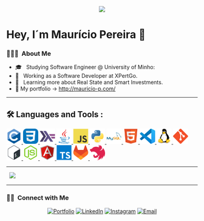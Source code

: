 <p align="center">
  <img src="https://github.com/thompsonemerson/thompsonemerson/raw/master/cover-thompson.png" height="200"/>
</p>
<h1>
  Hey, I´m Maurício Pereira 👋
</h1>

<h3> 👨🏻‍💻 &nbsp;About Me </h3>

* 🎓 &nbsp; Studying Software Engineer @ University of Minho:
* 💼 &nbsp; Working as a Software Developer at XPertGo.
* 🌱 &nbsp; Learning more about Real State and Smart Investments.
* 📖 My portfolio -> http://mauricio-p.com/
<!--
* :mailbox: How to reach me: <a href="mailto:mauriciovianense@hotmail.com">
  <img src="https://img.shields.io/badge/Microsoft_Outlook-0078D4?style=for-the-      badge&logo=microsoft-outlook&logoColor=white"></a> 
-->

---

## :hammer_and_wrench: Languages and Tools : 
<a href="https://www.cprogramming.com/" target="_blank" rel="noreferrer"> 
  <img src="https://github.com/devicons/devicon/blob/master/icons/c/c-original.svg" alt="C" width="40" height="40"/> </a>
<a href="https://www.w3schools.com/css/" target="_blank" rel="noreferrer"> 
  <img src="https://github.com/tandpfun/skill-icons/blob/main/icons/CSS.svg" alt="CSS" width="40" height="40"/> </a>
<a href="https://www.haskell.org/" target="_blank" rel="noreferrer"> 
  <img src="https://github.com/devicons/devicon/blob/master/icons/haskell/haskell-original.svg" alt="Haskell" width="40" height="40"> </a>
<a href="https://www.java.com/pt-BR/" target="_blank" rel="noreferrer"> 
  <img src="https://github.com/devicons/devicon/blob/master/icons/java/java-original.svg" alt="Java" width="40" height="40"/> </a>
<a href="https://www.javascript.com/" target="_blank" rel="noreferrer"> 
  <img src="https://github.com/devicons/devicon/blob/master/icons/javascript/javascript-original.svg" alt="JavaScript" width="40" height="40"/> </a>
<a href="https://www.python.org/" target="_blank" rel="noreferrer"> 
  <img src="https://github.com/devicons/devicon/blob/master/icons/python/python-original.svg" alt="Python" width="40" height="40"/> </a>
<a href="https://www.mysql.com/" target="_blank" rel="noreferrer"> 
  <img src="https://github.com/devicons/devicon/blob/master/icons/mysql/mysql-original-wordmark.svg" alt="MySQL" width="40" height="40"/> </a>
<a href="https://html.spec.whatwg.org/" target="_blank" rel="noreferrer"> 
  <img src="https://github.com/devicons/devicon/blob/master/icons/html5/html5-original.svg" alt="HTML5" width="40" height="40"/> </a>
<a href="https://code.visualstudio.com/" target="_blank" rel="noreferrer"> 
  <img src="https://github.com/devicons/devicon/blob/master/icons/vscode/vscode-original.svg" alt="VScode" width="40" height="40"/> </a>
<a href="https://www.linux.org/" target="_blank" rel="noreferrer"> 
  <img src="https://github.com/devicons/devicon/blob/master/icons/linux/linux-original.svg" alt="Linux" width="40" height="40"/> </a>
<a href="https://git-scm.com/" target="_blank" rel="noreferrer"> 
  <img src="https://github.com/devicons/devicon/blob/master/icons/git/git-original.svg" alt="Git" width="40" height="40"/> </a>
<a href="https://www.gnu.org/software/bash/" target="_blank" rel="noreferrer"> 
  <img src="https://github.com/devicons/devicon/blob/master/icons/bash/bash-original.svg" alt="Bash" width="40" height="40"/> </a>
<a href="https://nodejs.org/en/" target="_blank" rel="noreferrer"> 
  <img src="https://github.com/devicons/devicon/blob/master/icons/nodejs/nodejs-original.svg" alt="Node.js" width="40" height="40"/> </a>
<a href="https://angular.io/" target="_blank" rel="noreferrer">
   <img src="https://github.com/devicons/devicon/blob/master/icons/angularjs/angularjs-original.svg" alt="Angular" width="40" height="40"/> </a>
<a href="https://www.typescriptlang.org/" target="_blank" rel="noreferrer">
   <img src="https://github.com/devicons/devicon/blob/master/icons/typescript/typescript-original.svg" alt="TypeScript" width="40" height="40"/> </a>
<a href="https://about.gitlab.com/" target="_blank" rel="noreferrer">
   <img src="https://github.com/devicons/devicon/blob/master/icons/gitlab/gitlab-original.svg" alt="GitLab" width="40" height="40"/> </a>
<a href="https://nestjs.com/" target="_blank" rel="noreferrer">
   <img src="https://github.com/devicons/devicon/blob/master/icons/nestjs/nestjs-plain.svg" alt="NestJS" width="40" height="40"/> </a>
</div>

---

<div class='container'>
<!-- <img style="height: auto; width: 55%;" class="img" src="https://github-readme-stats.vercel.app/api?username=mauriciopereira74&show_icons=true&theme=dark" />
&nbsp;
-->
&nbsp;
<img style="height: auto; width: 40%;" class="img" src="https://github-readme-stats.vercel.app/api/top-langs/?username=mauriciopereira74&theme=dark&langs_count=8&layout=compact" /></div>
</div>

---

<h3> 🤝🏻 &nbsp;Connect with Me </h3>

<p align="center">
<a href="http://mauricio-p.com/"><img alt="Portfolio" src="https://img.shields.io/badge/Website-www.mauricio--p.com-blue?style=flat-square&logo=google-chrome"></a>
<a href="https://www.linkedin.com/in/mauriciopereira74/"><img alt="LinkedIn" src="https://img.shields.io/badge/LinkedIn-Maurício%20Pereira-blue?style=flat-square&logo=linkedin"></a>
<a href="https://www.instagram.com/mauriciopereira74/"><img alt="Instagram" src="https://img.shields.io/badge/Instagram-mauriciopereira74-blue?style=flat-square&logo=instagram"></a>
<a href="mailto:mauriciovianense@hotmail.com"><img alt="Email" src="https://img.shields.io/badge/Email-mauriciovianense@hotmail.com-blue?style=flat-square&logo=gmail"></a>
</p>
